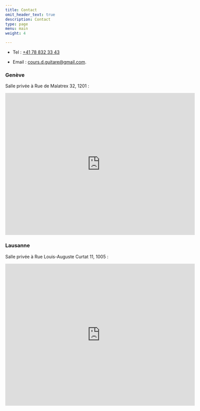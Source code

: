 ```yaml
---
title: Contact
omit_header_text: true
description: Contact
type: page
menu: main
weight: 4

---
```


* Tel : <a href="tel:+4178-832-33-43">+41 78 832 33 43</a>

* Email : cours.d.guitare@gmail.com.

<h3>Genève</h3>

Salle privée à Rue de Malatrex 32, 1201 :

<iframe src="https://www.google.com/maps/embed?pb=!1m18!1m12!1m3!1d2761.134904670229!2d6.136422251558089!3d46.207771279014125!2m3!1f0!2f0!3f0!3m2!1i1024!2i768!4f13.1!3m3!1m2!1s0x478c64d9d6c8c95b%3A0xe9a1af95361c66b1!2sCours%20de%20Guitare!5e0!3m2!1sen!2sch!4v1645205038065!5m2!1sen!2sch" width="600" height="450" style="border:0;" allowfullscreen="" loading="lazy"></iframe>

<h3>Lausanne</h3>

Salle privée à Rue Louis-Auguste Curtat 11, 1005 :

<iframe src="https://www.google.com/maps/embed?pb=!1m18!1m12!1m3!1d2745.2176346477945!2d6.634672551566572!3d46.523595079025306!2m3!1f0!2f0!3f0!3m2!1i1024!2i768!4f13.1!3m3!1m2!1s0x478c2e36d195f9a3%3A0xe446a730ce1c2c92!2sRodrigo%20Valenzuela%20Cours%20De%20Guitare%20-%20Lausanne!5e0!3m2!1sen!2sch!4v1645205014654!5m2!1sen!2sch" width="600" height="450" style="border:0;" allowfullscreen="" loading="lazy"></iframe>

